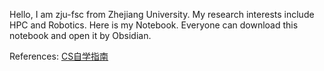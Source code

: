 Hello, I am zju-fsc from Zhejiang University. My research interests include HPC and Robotics. Here is my Notebook. Everyone can download this notebook and open it by Obsidian.

References:
[CS自学指南](https://csdiy.wiki/)

